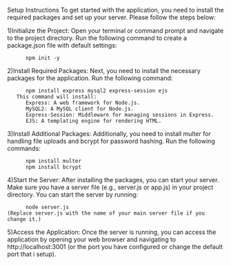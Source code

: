 Setup Instructions
To get started with the application, you need to install the required packages and set up your server. Please follow the steps below:

  1)Initialize the Project: Open your terminal or command prompt and navigate to the project directory. Run the following command to create a package.json file with default settings:
  
          npm init -y
  2)Install Required Packages: Next, you need to install the necessary packages for the application. Run the following command:
  
          npm install express mysql2 express-session ejs
       This command will install:
          Express: A web framework for Node.js.
          MySQL2: A MySQL client for Node.js.
          Express-Session: Middleware for managing sessions in Express.
          EJS: A templating engine for rendering HTML.
  3)Install Additional Packages: Additionally, you need to install multer for handling file uploads and bcrypt for password hashing. Run the following commands:
  
          npm install multer
          npm install bcrypt

  4)Start the Server: After installing the packages, you can start your server. Make sure you have a server file (e.g., server.js or app.js) in your project directory. You can start the server by running:

          node server.js
    (Replace server.js with the name of your main server file if you change it.)
    
  5)Access the Application: Once the server is running, you can access the application by opening your web browser and navigating to http://localhost:3001 (or the port you have configured or change the default port that i setup).
